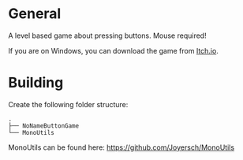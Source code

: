 # General
A level based game about pressing buttons.
Mouse required!

If you are on Windows, you can download the game from [Itch.io](https://joyersch.itch.io/nonamebuttongame).


# Building

Create the following folder structure:
```
.
├── NoNameButtonGame
└── MonoUtils
```
MonoUtils can be found here: https://github.com/Joyersch/MonoUtils